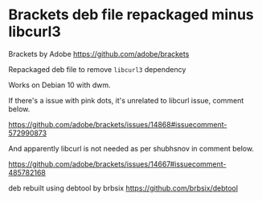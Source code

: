 # Brackets deb file repackaged minus libcurl3

Brackets by Adobe https://github.com/adobe/brackets

Repackaged deb file to remove `libcurl3` dependency

Works on Debian 10 with dwm.

If there's a issue with pink dots, it's unrelated to libcurl issue, comment below.

https://github.com/adobe/brackets/issues/14868#issuecomment-572990873

And apparently libcurl is not needed as per shubhsnov in comment below.

https://github.com/adobe/brackets/issues/14667#issuecomment-485782168

deb rebuilt using debtool by brbsix https://github.com/brbsix/debtool
